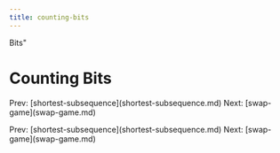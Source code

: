 ```yaml
---
title: counting-bits
---
```


Bits\"

# Counting Bits

Prev:
\[shortest-subsequence](shortest-subsequence.md)
Next: \[swap-game](swap-game.md)

Prev:
\[shortest-subsequence](shortest-subsequence.md)
Next: \[swap-game](swap-game.md)
